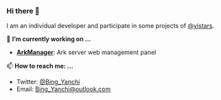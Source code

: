 ### Hi there 👋
I am an individual developer and participate in some projects of [@yistars](https://github.com/yistars).

🔭 **I’m currently working on ...**
* [**ArkManager**](https://github.com/yistars/ArkManager): Ark server web management panel

📫 **How to reach me: ...**
* Twitter: [@Bing_Yanchi](https://twitter.com/Bing_Yanchi)
* Email: Bing_Yanchi@outlook.com
<!--
**BingYanchi/BingYanchi** is a ✨ _special_ ✨ repository because its `README.md` (this file) appears on your GitHub profile.

Here are some ideas to get you started:

- 🔭 I’m currently working on ...
- 🌱 I’m currently learning ...
- 👯 I’m looking to collaborate on ...
- 🤔 I’m looking for help with ...
- 💬 Ask me about ...
- 📫 How to reach me: ...
- 😄 Pronouns: ...
- ⚡ Fun fact: ...
-->
